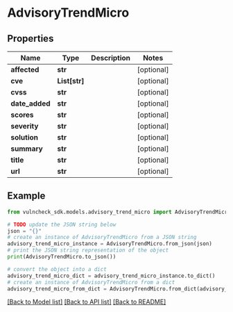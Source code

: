 # AdvisoryTrendMicro


## Properties

Name | Type | Description | Notes
------------ | ------------- | ------------- | -------------
**affected** | **str** |  | [optional] 
**cve** | **List[str]** |  | [optional] 
**cvss** | **str** |  | [optional] 
**date_added** | **str** |  | [optional] 
**scores** | **str** |  | [optional] 
**severity** | **str** |  | [optional] 
**solution** | **str** |  | [optional] 
**summary** | **str** |  | [optional] 
**title** | **str** |  | [optional] 
**url** | **str** |  | [optional] 

## Example

```python
from vulncheck_sdk.models.advisory_trend_micro import AdvisoryTrendMicro

# TODO update the JSON string below
json = "{}"
# create an instance of AdvisoryTrendMicro from a JSON string
advisory_trend_micro_instance = AdvisoryTrendMicro.from_json(json)
# print the JSON string representation of the object
print(AdvisoryTrendMicro.to_json())

# convert the object into a dict
advisory_trend_micro_dict = advisory_trend_micro_instance.to_dict()
# create an instance of AdvisoryTrendMicro from a dict
advisory_trend_micro_from_dict = AdvisoryTrendMicro.from_dict(advisory_trend_micro_dict)
```
[[Back to Model list]](../README.md#documentation-for-models) [[Back to API list]](../README.md#documentation-for-api-endpoints) [[Back to README]](../README.md)


